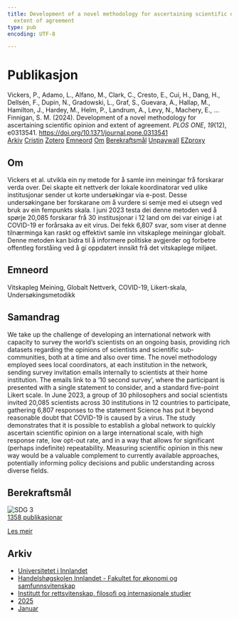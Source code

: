 ```yaml
---
title: Development of a novel methodology for ascertaining scientific opinion and
  extent of agreement
type: pub
encoding: UTF-8

---
```

<h1>Publikasjon</h1>
<article id="csl-bib-container-UKLMQXGY" class="csl-bib-container">
  <div class="csl-bib-body"> <div class="csl-entry">Vickers, P., Adamo, L., Alfano, M., Clark, C., Cresto, E., Cui, H., Dang, H., Dellsén, F., Dupin, N., Gradowski, L., Graf, S., Guevara, A., Hallap, M., Hamilton, J., Hardey, M., Helm, P., Landrum, A., Levy, N., Machery, E., … Finnigan, S. M. (2024). Development of a novel methodology for ascertaining scientific opinion and extent of agreement. <i>PLOS ONE</i>, <i>19</i>(12), e0313541. <a href="https://doi.org/10.1371/journal.pone.0313541">https://doi.org/10.1371/journal.pone.0313541</a></div> </div>
  <div class="csl-bib-buttons">
    <a href="#taxonomy-article-UKLMQXGY" alt="archive" class="csl-bib-button">Arkiv</a>
    <a href="https://app.cristin.no/results/show.jsf?id=2337209" alt="Cristin" class="csl-bib-button">Cristin</a>
    <a href="http://zotero.org/groups/5881554/items/UKLMQXGY" alt="Zotero" class="csl-bib-button">Zotero</a>
    <a href="#keywords-article-UKLMQXGY" alt="keywords" class="csl-bib-button">Emneord</a>
    <a href="#about-article-UKLMQXGY" alt="about_pub" class="csl-bib-button">Om</a>
    <a href="#sdg-article-UKLMQXGY" alt="sdg" class="csl-bib-button">Berekraftsmål</a>
    <a href="https://doi.org/10.1371/journal.pone.0313541" alt="Unpaywall" class="csl-bib-button">Unpaywall</a>
    <a href="https://doi.org/10.1371/journal.pone.0313541" alt="EZproxy" class="csl-bib-button">EZproxy</a>
  </div>
  <div id="csl-bib-meta-container-UKLMQXGY"></div>
</article>
<div id="csl-bib-meta-UKLMQXGY" class="csl-bib-meta">
  <article id="about-article-UKLMQXGY" class="about_pub-article">
    <h1>Om</h1>
    Vickers et al. utvikla ein ny metode for å samle inn meiningar frå forskarar verda over. Dei skapte eit nettverk der lokale koordinatorar ved ulike institusjonar sender ut korte undersøkingar via e-post. Desse undersøkingane ber forskarane om å vurdere si semje med ei utsegn ved bruk av ein fempunkts skala. I juni 2023 testa dei denne metoden ved å spørje 20,085 forskarar frå 30 institusjonar i 12 land om dei var einige i at COVID-19 er forårsaka av eit virus. Dei fekk 6,807 svar, som viser at denne tilnærminga kan raskt og effektivt samle inn vitskaplege meiningar globalt. Denne metoden kan bidra til å informere politiske avgjerder og forbetre offentleg forståing ved å gi oppdatert innsikt frå det vitskaplege miljøet.
  </article>
  <article id="keywords-article-UKLMQXGY" class="keywords-article">
    <h1>Emneord</h1>
    Vitskapleg Meining, Globalt Nettverk, COVID-19, Likert-skala, Undersøkingsmetodikk
  </article>
  <article id="abstract-article-UKLMQXGY" class="abstract-article">
    <h1>Samandrag</h1>
    We take up the challenge of developing an international network with capacity to survey the world’s scientists on an ongoing basis, providing rich datasets regarding the opinions of scientists and scientific sub-communities, both at a time and also over time. The novel methodology employed sees local coordinators, at each institution in the network, sending survey invitation emails internally to scientists at their home institution. The emails link to a ‘10 second survey’, where the participant is presented with a single statement to consider, and a standard five-point Likert scale. In June 2023, a group of 30 philosophers and social scientists invited 20,085 scientists across 30 institutions in 12 countries to participate, gathering 6,807 responses to the statement Science has put it beyond reasonable doubt that COVID-19 is caused by a virus. The study demonstrates that it is possible to establish a global network to quickly ascertain scientific opinion on a large international scale, with high response rate, low opt-out rate, and in a way that allows for significant (perhaps indefinite) repeatability. Measuring scientific opinion in this new way would be a valuable complement to currently available approaches, potentially informing policy decisions and public understanding across diverse fields.
  </article>
  <article id="sdg-article-UKLMQXGY" class="sdg-article">
    <h1>Berekraftsmål</h1>
    <div class="sdg-container"><div id="sdg3" class="sdg">
        <img src="{{< params subfolder >}}images/sdg/sdg03_nn.png" class="image" alt="SDG 3">
        <div class="sdg-overlay">
          <a href="{{< params subfolder >}}nn/archive/?sdg=3#archive" class="sdg-publication-count"><span>1358</span> publikasjonar</a>
          <p><a href="https://fn.no/om-fn/fns-baerekraftsmaal/god-helse-og-livskvalitet?lang=nno-NO" class="sdg-read-more">Les meir</a></p>
        </div>
      </div></div>
  </article>
  <article id="taxonomy-article-UKLMQXGY" class="taxonomy-article">
    <h1>Arkiv</h1>
    <ul>
      <li><a href="{{< params subfolder >}}nn/archive/?key=3DCRN523">Universitetet i Innlandet</a></li>
      <li><a href="{{< params subfolder >}}nn/archive/?key=DU8Q9LN9">Handelshøgskolen Innlandet - Fakultet for økonomi og samfunnsvitenskap</a></li>
      <li><a href="{{< params subfolder >}}nn/archive/?key=ITYAG68H">Institutt for rettsvitenskap, filosofi og internasjonale studier</a></li>
      <li><a href="{{< params subfolder >}}nn/archive/?key=5MXSAE5D">2025</a></li>
      <li><a href="{{< params subfolder >}}nn/archive/?key=M68KA7ZT">Januar</a></li>
    </ul>
  </article>
</div>
